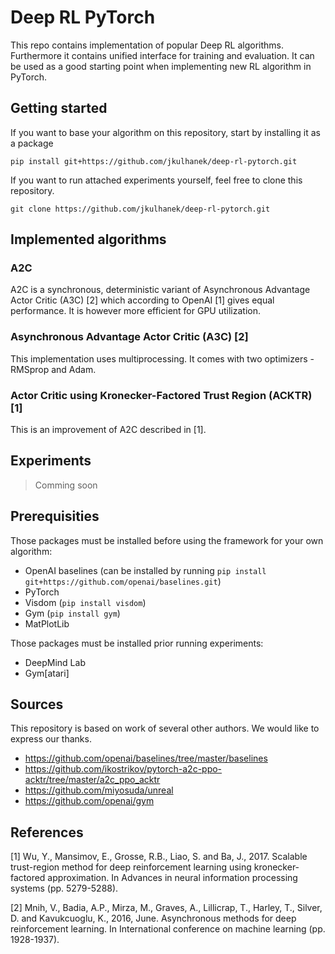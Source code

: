 # Deep RL PyTorch
This repo contains implementation of popular Deep RL algorithms. Furthermore it contains unified interface for training and evaluation. It can be used as a good starting point when implementing new RL algorithm in PyTorch.

## Getting started
If you want to base your algorithm on this repository, start by installing it as a package
```
pip install git+https://github.com/jkulhanek/deep-rl-pytorch.git
```

If you want to run attached experiments yourself, feel free to clone this repository.
```
git clone https://github.com/jkulhanek/deep-rl-pytorch.git
```



## Implemented algorithms
### A2C
A2C is a synchronous, deterministic variant of Asynchronous Advantage Actor Critic (A3C) [2] which according to OpenAI [1] gives equal performance. It is however more efficient for GPU utilization.

### Asynchronous Advantage Actor Critic (A3C) [2]
This implementation uses multiprocessing. It comes with two optimizers - RMSprop and Adam.

### Actor Critic using Kronecker-Factored Trust Region (ACKTR) [1]
This is an improvement of A2C described in [1].

## Experiments
> Comming soon

## Prerequisities
Those packages must be installed before using the framework for your own algorithm:
- OpenAI baselines (can be installed by running `pip install git+https://github.com/openai/baselines.git`)
- PyTorch
- Visdom (`pip install visdom`)
- Gym (`pip install gym`)
- MatPlotLib

Those packages must be installed prior running experiments:
- DeepMind Lab
- Gym[atari]

## Sources
This repository is based on work of several other authors. We would like to express our thanks.
- https://github.com/openai/baselines/tree/master/baselines
- https://github.com/ikostrikov/pytorch-a2c-ppo-acktr/tree/master/a2c_ppo_acktr
- https://github.com/miyosuda/unreal
- https://github.com/openai/gym

## References
[1] Wu, Y., Mansimov, E., Grosse, R.B., Liao, S. and Ba, J., 2017. Scalable trust-region method for deep reinforcement learning using kronecker-factored approximation. In Advances in neural information processing systems (pp. 5279-5288).

[2] Mnih, V., Badia, A.P., Mirza, M., Graves, A., Lillicrap, T., Harley, T., Silver, D. and Kavukcuoglu, K., 2016, June. Asynchronous methods for deep reinforcement learning. In International conference on machine learning (pp. 1928-1937).

